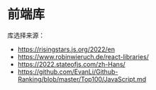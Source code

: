 # 前端库

库选择来源：

- https://risingstars.js.org/2022/en
- https://www.robinwieruch.de/react-libraries/
- https://2022.stateofjs.com/zh-Hans/
- https://github.com/EvanLi/Github-Ranking/blob/master/Top100/JavaScript.md
